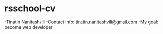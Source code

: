# rsschool-cv
-Tinatin Nanitashvili
-Contact info: tinatin.nanitashvili@gmail.com
-My goal: become web developer
